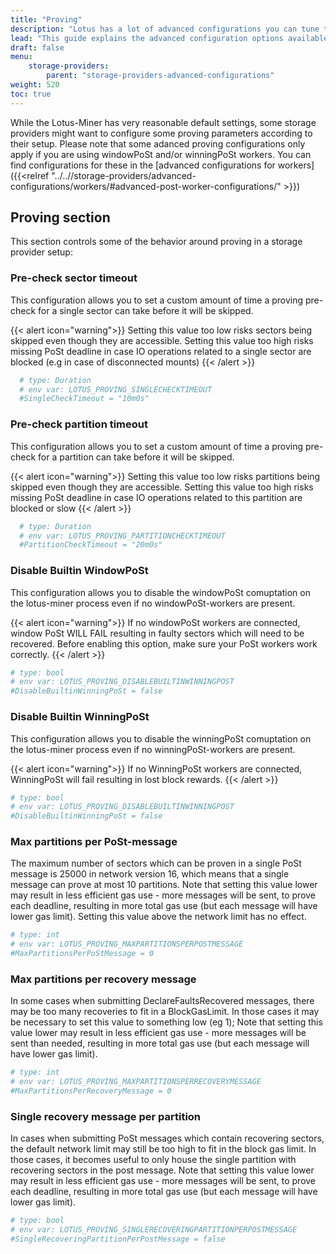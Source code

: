 ```yaml
---
title: "Proving"
description: "Lotus has a lot of advanced configurations you can tune to optimize your storage provider setup. This guide explains the advanced configuration options for proving in Lotus-Miner"
lead: "This guide explains the advanced configuration options available for tuning proving parameters"
draft: false
menu:
    storage-providers:
        parent: "storage-providers-advanced-configurations"
weight: 520
toc: true
---
```


While the Lotus-Miner has very reasonable default settings, some storage providers might want to configure some proving parameters according to their setup. Please note that some adanced proving configurations only apply if you are using windowPoSt and/or winningPoSt workers. You can find configurations for these in the [advanced configurations for workers]({{<relref "../..//storage-providers/advanced-configurations/workers/#advanced-post-worker-configurations/" >}})

## Proving section

This section controls some of the behavior around proving in a storage provider setup:

### Pre-check sector timeout

This configuration allows you to set a custom amount of time a proving pre-check for a single sector can take before it will be skipped.

{{< alert icon="warning">}}
Setting this value too low risks sectors being skipped even though they are accessible. Setting this value too high risks missing PoSt deadline in case IO operations related to a single sector are blocked (e.g in case of disconnected mounts)
{{< /alert >}}

```toml
  # type: Duration
  # env var: LOTUS_PROVING_SINGLECHECKTIMEOUT
  #SingleCheckTimeout = "10m0s"
```

### Pre-check partition timeout

This configuration allows you to set a custom amount of time a proving pre-check for a partition can take before it will be skipped.

{{< alert icon="warning">}}
Setting this value too low risks partitions being skipped even though they are accessible. Setting this value too high risks missing PoSt deadline in case IO operations related to this partition are blocked or slow
{{< /alert >}}

```toml
  # type: Duration
  # env var: LOTUS_PROVING_PARTITIONCHECKTIMEOUT
  #PartitionCheckTimeout = "20m0s"
```

### Disable Builtin WindowPoSt

This configuration allows you to disable the windowPoSt comuptation on the lotus-miner process even if no windowPoSt-workers are present.

{{< alert icon="warning">}}
If no windowPoSt workers are connected, window PoSt WILL FAIL resulting in faulty sectors which will need to be recovered. Before enabling this option, make sure your PoSt workers work correctly.
{{< /alert >}}

```toml
# type: bool
# env var: LOTUS_PROVING_DISABLEBUILTINWINNINGPOST
#DisableBuiltinWinningPoSt = false
```

### Disable Builtin WinningPoSt

This configuration allows you to disable the winningPoSt comuptation on the lotus-miner process even if no winningPoSt-workers are present.

{{< alert icon="warning">}}
If no WinningPoSt workers are connected, WinningPoSt will fail resulting in lost block rewards.
{{< /alert >}}

```toml
# type: bool
# env var: LOTUS_PROVING_DISABLEBUILTINWINNINGPOST
#DisableBuiltinWinningPoSt = false
```

### Max partitions per PoSt-message

The maximum number of sectors which can be proven in a single PoSt message is 25000 in network version 16, which means that a single message can prove at most 10 partitions. Note that setting this value lower may result in less efficient gas use - more messages will be sent, to prove each deadline, resulting in more total gas use (but each message will have lower gas limit). Setting this value above the network limit has no effect.

```toml
# type: int
# env var: LOTUS_PROVING_MAXPARTITIONSPERPOSTMESSAGE
#MaxPartitionsPerPoStMessage = 0
```

### Max partitions per recovery message

In some cases when submitting DeclareFaultsRecovered messages, there may be too many recoveries to fit in a BlockGasLimit. In those cases it may be necessary to set this value to something low (eg 1); Note that setting this value lower may result in less efficient gas use - more messages will be sent than needed, resulting in more total gas use (but each message will have lower gas limit).

```toml
# type: int
# env var: LOTUS_PROVING_MAXPARTITIONSPERRECOVERYMESSAGE
#MaxPartitionsPerRecoveryMessage = 0
```

### Single recovery message per partition

In cases when submitting PoSt messages which contain recovering sectors, the default network limit may still be too high to fit in the block gas limit. In those cases, it becomes useful to only house the single partition with recovering sectors in the post message. Note that setting this value lower may result in less efficient gas use - more messages will be sent, to prove each deadline, resulting in more total gas use (but each message will have lower gas limit).

```toml
# type: bool
# env var: LOTUS_PROVING_SINGLERECOVERINGPARTITIONPERPOSTMESSAGE
#SingleRecoveringPartitionPerPostMessage = false
```
